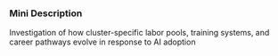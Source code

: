 ### Mini Description

Investigation of how cluster-specific labor pools, training systems, and career pathways evolve in response to AI adoption
